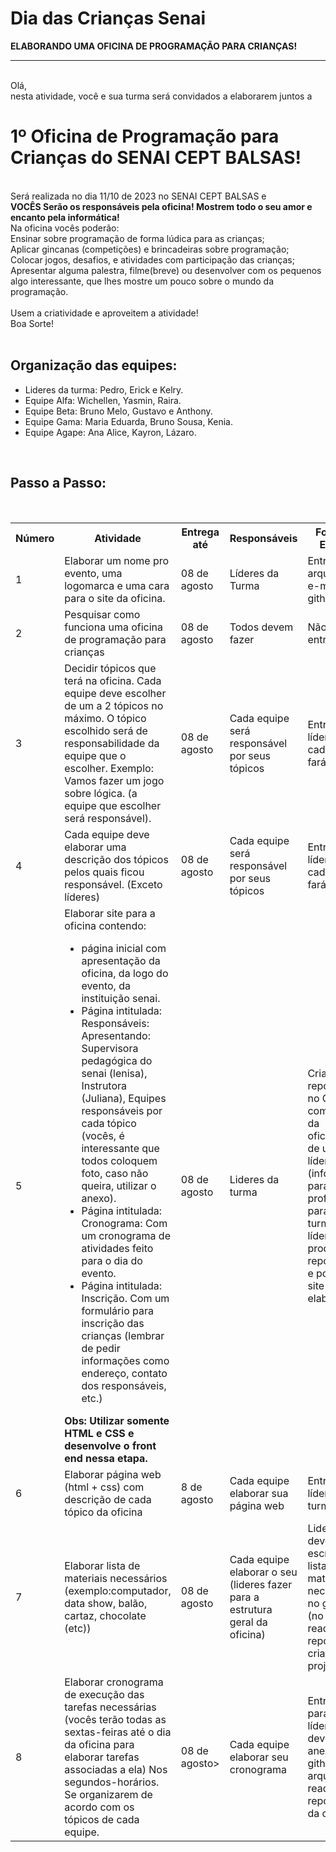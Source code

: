 # Dia das Crianças Senai
<b>ELABORANDO UMA OFICINA DE PROGRAMAÇÃO PARA CRIANÇAS!</b><br>
<hr>
<br>
Olá,<br> 
nesta atividade, você e sua turma será convidados a elaborarem juntos a 
<br>

<h1>1º Oficina de Programação para Crianças do SENAI CEPT BALSAS!</h1>

<br>
Será realizada no dia 11/10 de 2023 no SENAI CEPT BALSAS e <br>
<b>VOCÊS Serão os responsáveis pela oficina! Mostrem todo o seu amor e encanto pela informática!</b><br> 
Na oficina vocês poderão: <br>
Ensinar sobre programação de forma lúdica para as crianças; <br>
Aplicar gincanas (competições) e brincadeiras sobre programação;<br>
Colocar jogos, desafios, e atividades com participação das crianças;<br> 
Apresentar alguma palestra, filme(breve) ou desenvolver com os pequenos algo interessante, que lhes mostre um pouco sobre o mundo da programação. 
<br>
<br>
Usem a criatividade e aproveitem a atividade!<br> 
Boa Sorte!<br>
<br>


<h2> Organização das equipes: </h2>

<ul>
  <li>
Lideres da turma: Pedro, Erick e Kelry.
  </li>

  <li>
Equipe Alfa: Wichellen, Yasmin, Raira.
</li>

<li>
Equipe Beta: Bruno Melo, Gustavo e Anthony. 
</li>

<li>
Equipe Gama: Maria Eduarda, Bruno Sousa, Kenia. 
</li>

<li>
Equipe Agape: Ana Alice, Kayron, Lázaro.
</li>
</ul>


<br>
<h2>Passo a Passo:</h2>
<br>
<table>
  <tr>
    <th>Número</th>
    <th> Atividade </th>
    <th> Entrega até</th>
    <th> Responsáveis</th>
    <th> Forma de Entrega</th>
  </tr>
  <tr>
    <td> 1 </td>
    <td> Elaborar um nome pro evento, 
    uma logomarca e uma cara para o site 
    da oficina. </td>
    <td> 08 de agosto </td>
    <td>Líderes da Turma</td>
    <td> Entregar arquivos via e-mail ou github</td>
  </tr>

  <tr>
    <td> 2 </td>
    <td> Pesquisar como funciona
    uma oficina de programação para crianças</td>
    <td> 08 de agosto</td>
    <td> Todos devem fazer</td>
    <td> Não há entregas</td>
  </tr>

  <Tr>
    <td>3</td>
    <td>  Decidir tópicos que terá na oficina. Cada equipe deve escolher de um a 2 tópicos no máximo. 
    O tópico escolhido será de responsabilidade da equipe que o escolher. Exemplo: Vamos fazer um jogo sobre lógica. 
    (a equipe que escolher será responsável).</td>
    <td> 08 de agosto</td>
    <td> Cada equipe será responsável por seus tópicos</td>
    <td> Entregar aos líderes o que cada equipe fará</td>
  </Tr>

  <tr>
    <td> 4 </td>
    <td> Cada equipe deve elaborar uma descrição dos tópicos pelos quais ficou responsável. (Exceto líderes)</td>
    <td> 08 de agosto</td>
    <td>Cada equipe será responsável por seus tópicos</td>
    <td>Entregar aos líderes o que cada equipe fará</td>
  </tr>

  <tr>
    <td>5</td>
    <td>Elaborar site para a oficina contendo: 
    <ul>
      <li> página inicial com apresentação da oficina, da logo do evento, da instituição senai.</li>
      <li> Página intitulada: Responsáveis: Apresentando: Supervisora pedagógica do senai (lenisa), Instrutora (Juliana), Equipes responsáveis por cada tópico (vocês, é interessante que todos coloquem foto, caso não queira, utilizar o anexo). </li>
      <li> Página intitulada: Cronograma: Com um cronograma de atividades feito para o dia do evento.</li>
      <li> Página intitulada: Inscrição. Com um formulário para inscrição das crianças (lembrar de pedir informações como endereço, contato dos responsáveis, etc.)</li>
    </ul>
      <b>Obs: Utilizar somente HTML e CSS e desenvolve o front end nessa etapa.</b>
    </td>
    <td> 08 de agosto</td>
    <td>Lideres da turma</td>
    <td> Criar um repositório no GitHUB com o nome da oficina/Senai de um dos líderes (informar para o professor e para a turma, o líder que irá produzir o repositório) e postar lá o site elaborado. </td>
  </tr>
  <tr>
    <td> 6 </td>
    <td> Elaborar página web (html + css) com descrição de cada tópico da oficina</td>
    <td> 8 de agosto </td>
    <td> Cada equipe elaborar sua página web</td>
   <td> Entregar aos líderes da turma </td>
  </tr>
  <tr>
    <td>7</td>
    <td>Elaborar lista de materiais necessários (exemplo:computador, data show, balão, cartaz, chocolate (etc))</td>
    <td>08 de agosto</td>
    <td> Cada equipe elaborar o seu (lideres fazer para a estrutura geral da oficina)</td>
    <td> Lideres devem escrever a lista de materiias necessarios no github (no arquivo read-me) do repositório criado pro projeto.</td>
  </tr>
  <tr>
    <td>8</td>
      <td>Elaborar cronograma de execução das tarefas necessárias (vocês terão todas as sextas-feiras até o dia da oficina para elaborar tarefas associadas a ela) Nos segundos-horários. Se organizarem de acordo com os tópicos de cada equipe.</td>
    <td> 08 de agosto></td>
    <td> Cada equipe elaborar seu cronograma</td>
    <td>Entregar para os líderes que devem anexar no github (no arquivo read-me) do repositório da oficina</td></tr>
  </tr>
</table>
